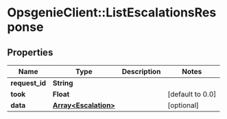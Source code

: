 # OpsgenieClient::ListEscalationsResponse

## Properties
Name | Type | Description | Notes
------------ | ------------- | ------------- | -------------
**request_id** | **String** |  | 
**took** | **Float** |  | [default to 0.0]
**data** | [**Array&lt;Escalation&gt;**](Escalation.md) |  | [optional] 


